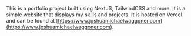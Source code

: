 This is a portfolio project built using NextJS, TailwindCSS and more. It is a simple website that displays my skills and projects. It is hosted on Vercel and can be found at [https://www.joshuamichaelwaggoner.com](https://www.joshuamichaelwaggoner.com).